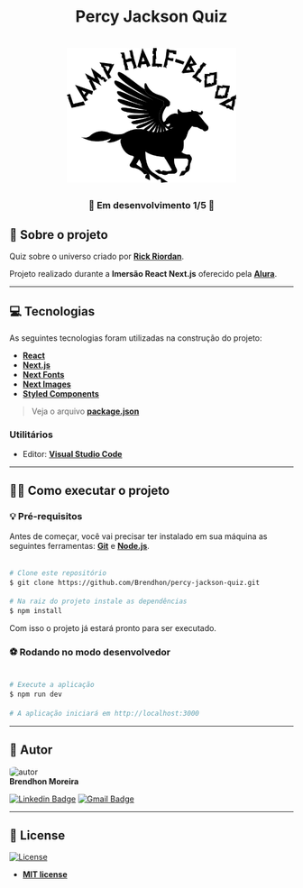 <h1 align="center">Percy Jackson Quiz</h1>

<h1 align="center">
    <img src="assets\img\logo.png" width="300px;" alt="logo"/>
</h1>

<h3 align="center">🚧 Em desenvolvimento 1/5 🚧</h3>

## 🔱 Sobre o projeto

Quiz sobre o universo criado por **[Rick Riordan](https://rickriordan.com/)**.

Projeto realizado durante a **Imersão React Next.js** oferecido pela **[Alura](https://www.alura.com.br/)**.

---

## 💻 Tecnologias

As seguintes tecnologias foram utilizadas na construção do projeto:

- **[React](https://pt-br.reactjs.org/)**
- **[Next.js](https://nextjs.org/)**
- **[Next Fonts](https://www.npmjs.com/package/next-fonts)**
- **[Next Images](https://www.npmjs.com/package/next-images)**
- **[Styled Components](https://styled-components.com/)**
> Veja o arquivo  **[package.json](https://github.com/Brendhon/dark-quiz/blob/main/package.json)**

### Utilitários
- Editor:  **[Visual Studio Code](https://code.visualstudio.com/)**

---

## 👨‍💻 Como executar o projeto

### 💡 Pré-requisitos

Antes de começar, você vai precisar ter instalado em sua máquina as seguintes ferramentas:
**[Git](https://git-scm.com)** e **[Node.js](https://nodejs.org/en/)**.

```bash

# Clone este repositório
$ git clone https://github.com/Brendhon/percy-jackson-quiz.git

# Na raiz do projeto instale as dependências
$ npm install

```

Com isso o projeto já estará pronto para ser executado.

### ⚽ Rodando no modo desenvolvedor

```bash

# Execute a aplicação
$ npm run dev

# A aplicação iniciará em http://localhost:3000

```

---

## 👥 Autor
<img style="border-radius: 20%;" src="https://avatars1.githubusercontent.com/u/52840078?s=400&u=67bc81db89b5abf12cf592e0c610426afd3a02f4&v=4" width="120px;" alt="autor"/><br>
**Brendhon Moreira**

[![Linkedin Badge](https://img.shields.io/badge/-Brendhon-blue?style=flat-square&logo=Linkedin&logoColor=white&link=https://www.linkedin.com/in/brendhon-moreira)](https://www.linkedin.com/in/brendhon-moreira)
[![Gmail Badge](https://img.shields.io/badge/-brendhon.e.c.m@gmail.com-c14438?style=flat-square&logo=Gmail&logoColor=white&link=mailto:brendhon.e.c.m@gmail.com)](mailto:brendhon.e.c.m@gmail.com)

---
## 📝 License
[![License](https://img.shields.io/apm/l/vim-mode?color=blue)](http://badges.mit-license.org)

- **[MIT license](https://choosealicense.com/licenses/mit/)**
